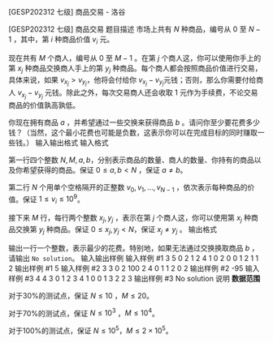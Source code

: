 



[GESP202312 七级] 商品交易 - 洛谷














[GESP202312 七级] 商品交易
题目描述
市场上共有 $N$ 种商品，编号从 $0$ 至 $N-1$ ，其中，第 $i$ 种商品价值 $v_i$ 元。

现在共有 $M$ 个商人，编号从 $0$ 至 $M-1$ 。在第 $j$ 个商人这，你可以使用你手上的第 $x_j$ 种商品交换商人手上的第 $y_j$ 种商品。每个商人都会按照商品价值进行交易，具体来说，如果 $v_{x_j}>v_{y_j}$，他将会付给你 $v_{x_j}-v_{y_j}$元钱；否则，那么你需要付给商人 $v_{x_j}-v_{y_j}$ 元钱。除此之外，每次交易商人还会收取 $1$ 元作为手续费，不论交易商品的价值孰高孰低。

你现在拥有商品 $a$ ，并希望通过一些交换来获得商品 $b$ 。请问你至少要花费多少钱？（当然，这个最小花费也可能是负数，这表示你可以在完成目标的同时赚取一些钱。）
输入输出格式
输入格式

第一行四个整数 $N , M , a , b$，分别表示商品的数量、商人的数量、你持有的商品以及你希望获得的商品。保证 $0 \le a,b < N$ ，保证 $a \ne b$。

第二行 $N$ 个用单个空格隔开的正整数 $v_0,v_1,…,v_{N-1}$ ，依次表示每种商品的价值。保证 $1≤v_i≤10^9$。

接下来 $M$ 行，每行两个整数 $x_j,y_j$ ，表示在第 $j$ 个商人这，你可以使用第 $x_j$ 种商品交换第 $y_j$ 种商品。保证 $0≤x_j,y_j<N$，保证 $x_j≠y_j$ 。
输出格式

输出一行一个整数，表示最少的花费。特别地，如果无法通过交换换取商品 $b$ ，请输出 `No solution`。
输入输出样例
输入样例 #1
3 5 0 2
1 2 4
1 0
2 0
0 1
2 1
1 2
输出样例 #1
5
输入样例 #2
3 3 0 2
100 2 4
0 1
1 2
0 2
输出样例 #2
-95
输入样例 #3
4 4 3 0
1 2 3 4
1 0
0 1
3 2
2 3
输出样例 #3
No solution
说明
**数据范围**

对于30%的测试点，保证 $N ≤ 10$ ，$M ≤ 20$。

对于70%的测试点，保证 $N ≤10^3$ ，$M≤10^4$。

对于100%的测试点，保证 $N≤10^5$，$M≤2×10^5$。






